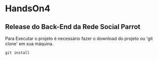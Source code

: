 # HandsOn4

## Release do Back-End da Rede Social Parrot

Para Executar o projeto é necessário fazer o download do projeto ou 'git clone' em sua máquina.

`git install`

